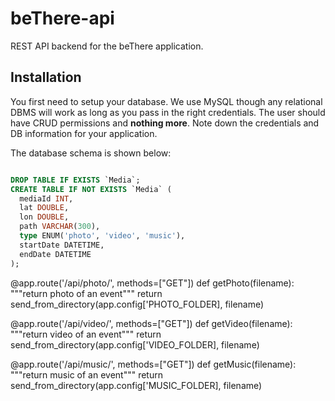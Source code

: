 beThere-api
===========

REST API backend for the beThere application.

Installation
------------

You first need to setup your database. We use MySQL though any relational DBMS will work as long as you pass in the right credentials. The user should have CRUD permissions and **nothing more**. Note down the credentials and DB information for your application.

The database schema is shown below:

```sql

DROP TABLE IF EXISTS `Media`;
CREATE TABLE IF NOT EXISTS `Media` (
  mediaId INT,
  lat DOUBLE,
  lon DOUBLE,
  path VARCHAR(300),
  type ENUM('photo', 'video', 'music'),
  startDate DATETIME,
  endDate DATETIME
);

```

@app.route('/api/photo/<filename>', methods=["GET"]) def getPhoto(filename): """return photo of an event""" return send_from_directory(app.config['PHOTO_FOLDER], filename)

@app.route('/api/video/<filename>', methods=["GET"]) def getVideo(filename): """return video of an event""" return send_from_directory(app.config['VIDEO_FOLDER], filename)

@app.route('/api/music/<filename>', methods=["GET"]) def getMusic(filename): """return music of an event""" return send_from_directory(app.config['MUSIC_FOLDER], filename)
